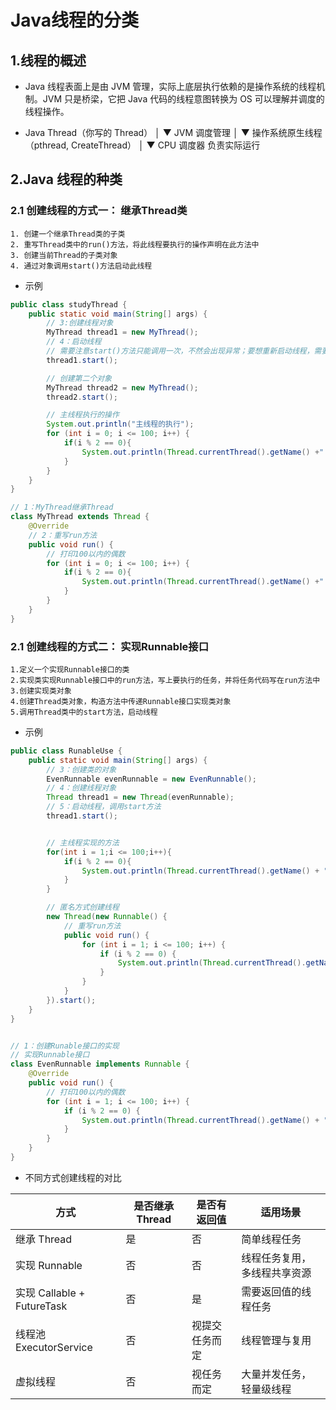# Java线程的分类

## 1.线程的概述

- Java 线程表面上是由 JVM 管理，实际上底层执行依赖的是操作系统的线程机制。JVM 只是桥梁，它把 Java 代码的线程意图转换为 OS 可以理解并调度的线程操作。

- Java Thread（你写的 Thread）
            │
            ▼
    JVM 调度管理
            │
            ▼
    操作系统原生线程（pthread, CreateThread）
            │
            ▼
    CPU 调度器 负责实际运行


## 2.Java 线程的种类

### 2.1 创建线程的方式一： 继承Thread类

    1. 创建一个继承Thread类的子类
    2. 重写Thread类中的run()方法，将此线程要执行的操作声明在此方法中
    3. 创建当前Thread的子类对象
    4. 通过对象调用start()方法启动此线程

- 示例
  
``` Java
public class studyThread {
    public static void main(String[] args) {
        // 3:创建线程对象
        MyThread thread1 = new MyThread();
        // 4：启动线程
        // 需要注意start()方法只能调用一次，不然会出现异常；要想重新启动线程，需要创建新的对象
        thread1.start();

        // 创建第二个对象
        MyThread thread2 = new MyThread();
        thread2.start();

        // 主线程执行的操作
        System.out.println("主线程的执行");
        for (int i = 0; i <= 100; i++) {
            if(i % 2 == 0){
                System.out.println(Thread.currentThread().getName() +":"+"i = " + i);
            }
        }
    }
}

// 1：MyThread继承Thread
class MyThread extends Thread {
    @Override
    // 2：重写run方法
    public void run() {
        // 打印100以内的偶数
        for (int i = 0; i <= 100; i++) {
            if(i % 2 == 0){
                System.out.println(Thread.currentThread().getName() +":"+"i = " + i);
            }
        }
    }
}
```


### 2.1 创建线程的方式二： 实现Runnable接口

    1.定义一个实现Runnable接口的类
    2.实现类实现Runnable接口中的run方法，写上要执行的任务，并将任务代码写在run方法中
    3.创建实现类对象
    4.创建Thread类对象，构造方法中传递Runnable接口实现类对象
    5.调用Thread类中的start方法，启动线程

- 示例
  
```Java
public class RunableUse {
    public static void main(String[] args) {
        // 3：创建类的对象
        EvenRunnable evenRunnable = new EvenRunnable();
        // 4：创建线程对象
        Thread thread1 = new Thread(evenRunnable);
        // 5：启动线程，调用start方法
        thread1.start();


        // 主线程实现的方法
        for(int i = 1;i <= 100;i++){
            if(i % 2 == 0){
                System.out.println(Thread.currentThread().getName() + ": i = " + i);
            }
        }

        // 匿名方式创建线程
        new Thread(new Runnable() {
            // 重写run方法
            public void run() {
                for (int i = 1; i <= 100; i++) {
                    if (i % 2 == 0) {
                        System.out.println(Thread.currentThread().getName() + ": i = " + i);
                    }
                }
            }
        }).start();
    }
}


// 1：创建Runable接口的实现
// 实现Runnable接口
class EvenRunnable implements Runnable {
    @Override
    public void run() {
        // 打印100以内的偶数
        for (int i = 1; i <= 100; i++) {
            if (i % 2 == 0) {
                System.out.println(Thread.currentThread().getName() + ": i = " + i);
            }
        }
    }
}
```






- 不同方式创建线程的对比
  
| 方式                       | 是否继承 Thread | 是否有返回值  | 适用场景           |
| ------------------------ | ----------- | ------- | -------------- |
| 继承 Thread                | 是           | 否       | 简单线程任务         |
| 实现 Runnable              | 否           | 否       | 线程任务复用，多线程共享资源 |
| 实现 Callable + FutureTask | 否           | 是       | 需要返回值的线程任务     |
| 线程池 ExecutorService      | 否           | 视提交任务而定 | 线程管理与复用        |
| 虚拟线程                     | 否           | 视任务而定   | 大量并发任务，轻量级线程   |
